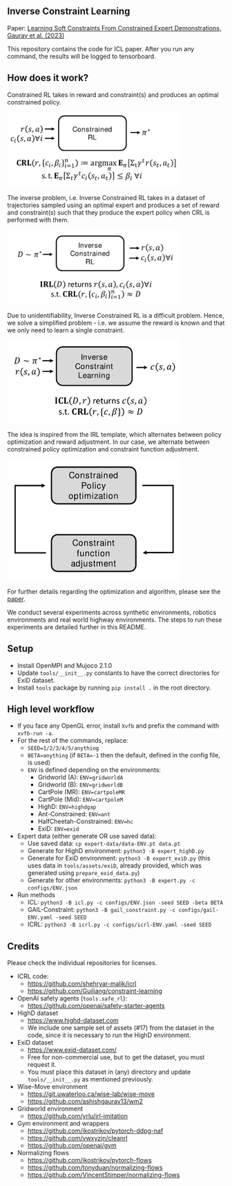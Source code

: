 ## Inverse Constraint Learning

Paper: [Learning Soft Constraints From Constrained Expert Demonstrations, Gaurav et al. (2023)](https://openreview.net/forum?id=8sSnD78NqTN)

This repository contains the code for ICL paper. After you run any command, the results will be logged to tensorboard.

## How does it work?

Constrained RL takes in reward and constraint(s) and produces an optimal constrained policy.

<img src="images/crl.png" width=400>

The inverse problem, i.e. Inverse Constrained RL takes in a dataset of trajectories sampled using an optimal expert and produces a set of reward and constraint(s) such that they produce the expert policy when CRL is performed with them.

<img src="images/icrl.png" width=400>

Due to unidentifiability, Inverse Constrained RL is a difficult problem. Hence, we solve a simplified problem - i.e. we assume the reward is known and that we only need to learn a single constraint.

<img src="images/icl.png" width=400>

The idea is inspired from the IRL template, which alternates between policy optimization and reward adjustment. In our case, we alternate between constrained policy optimization and constraint function adjustment.

<img src="images/template.png" width=400>

For further details regarding the optimization and algorithm, please see the [paper](https://openreview.net/forum?id=8sSnD78NqTN).

We conduct several experiments across synthetic environments, robotics environments and real world highway environments. The steps to run these experiments are detailed further in this README.

## Setup
* Install OpenMPI and Mujoco 2.1.0
* Update `tools/__init__.py` constants to have the correct directories for ExiD dataset.
* Install `tools` package by running `pip install .` in the root directory. 

## High level workflow

* If you face any OpenGL error, install `Xvfb` and prefix the command with `xvfb-run -a`.
* For the rest of the commands, replace:
    * `SEED=1/2/3/4/5/anything`
    * `BETA=anything` (if `BETA=-1` then the default, defined in the config file, is used)
    * `ENV` is defined depending on the environments:
        * Gridworld (A): `ENV=gridworldA`
        * Gridworld (B): `ENV=gridworldB`
        * CartPole (MR): `ENV=cartpoleMR`
        * CartPole (Mid): `ENV=cartpoleM`
        * HighD: `ENV=highdgap`
        * Ant-Constrained: `ENV=ant`
        * HalfCheetah-Constrained: `ENV=hc`
        * ExiD: `ENV=exid`
* Expert data (either generate OR use saved data):
    * Use saved data: `cp expert-data/data-ENV.pt data.pt`
    * Generate for HighD environment: `python3 -B expert_highD.py`
    * Generate for ExiD environment: `python3 -B expert_exiD.py` (this uses
    data in `tools/assets/exiD`, already provided, which was generated using `prepare_exid_data.py`)
    * Generate for other environments: `python3 -B expert.py -c configs/ENV.json`
* Run methods
    * ICL: `python3 -B icl.py -c configs/ENV.json -seed SEED -beta BETA`
    * GAIL-Constraint: `python3 -B gail_constraint.py -c configs/gail-ENV.yaml -seed SEED`
    * ICRL: `python3 -B icrl.py -c configs/icrl-ENV.yaml -seed SEED`

## Credits

Please check the individual repositories for licenses.

* ICRL code: 
  * https://github.com/shehryar-malik/icrl
  * https://github.com/Guiliang/constraint-learning
* OpenAI safety agents (`tools.safe_rl`):
  * https://github.com/openai/safety-starter-agents
* HighD dataset
  * https://www.highd-dataset.com
  * We include one sample set of assets (#17) from the dataset in the code, since it is necessary to run the HighD environment.
* ExiD dataset
  * https://www.exid-dataset.com/
  * Free for non-commercial use, but to get the dataset, you must request it.
  * You must place this dataset in (any) directory and update `tools/__init__.py` as
  mentioned previously.
* Wise-Move environment
  * https://git.uwaterloo.ca/wise-lab/wise-move
  * https://github.com/ashishgaurav13/wm2
* Gridworld environment
  * https://github.com/yrlu/irl-imitation
* Gym environment and wrappers
  * https://github.com/ikostrikov/pytorch-ddpg-naf
  * https://github.com/vwxyzjn/cleanrl
  * https://github.com/openai/gym
* Normalizing flows
  * https://github.com/ikostrikov/pytorch-flows
  * https://github.com/tonyduan/normalizing-flows
  * https://github.com/VincentStimper/normalizing-flows
